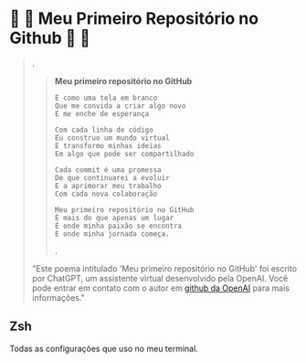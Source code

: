 # :ghost: :smiling_face_with_three_hearts: Meu Primeiro Repositório no Github :smiling_face_with_three_hearts: :ghost:

> .
>> **Meu primeiro repositório no GitHub**
>>
>> ```verse
>> É como uma tela em branco
>> Que me convida a criar algo novo
>> E me enche de esperança
>> ```
>>
>> ```verse
>> Com cada linha de código
>> Eu construo um mundo virtual
>> E transformo minhas ideias
>> Em algo que pode ser compartilhado
>> ```
>>
>> ```verse
>> Cada commit é uma promessa
>> De que continuarei a evoluir
>> E a aprimorar meu trabalho
>> Com cada nova colaboração
>> ```
>>
>> ```verse
>> Meu primeiro repositório no GitHub
>> É mais do que apenas um lugar
>> É onde minha paixão se encontra
>> E onde minha jornada começa.
>> ```
>>
>> .
>>
> "Este poema intitulado 'Meu primeiro repositório no GitHub' foi escrito por ChatGPT, um assistente virtual desenvolvido pela OpenAI. Você pode entrar em contato com o autor em [github da OpenAI](https://github.com/openai) para mais informações."

## Zsh

Todas as configurações que uso no meu terminal.
